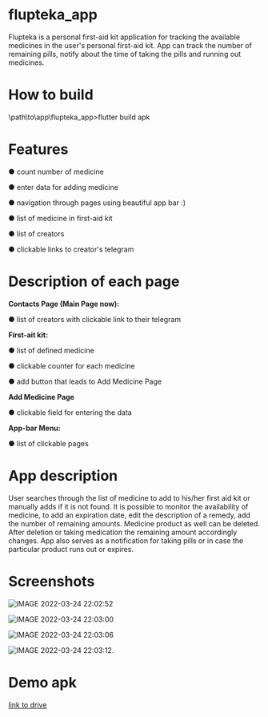 # flupteka_app

Flupteka is a personal first-aid kit application for tracking the available medicines in
the user's personal first-aid kit. App can track the number of remaining pills, notify
about the time of taking the pills and running out medicines.

# How to build 
\path\to\app\flupteka_app>flutter build apk

# Features   

● count number of medicine

● enter data for adding medicine

● navigation through pages using beautiful app bar :)

● list of medicine in first-aid kit

● list of creators

● clickable links to creator's telegram

# Description of each page

**Contacts Page (Main Page now):**

● list of creators with clickable link to their telegram

**First-ait kit:**

● list of defined medicine

● clickable counter for each medicine

● add button that leads to Add Medicine Page

**Add Medicine Page**

● clickable field for entering the data

**App-bar Menu:**

● list of clickable pages

# App description
User searches through the list of medicine to add to his/her first aid kit or manually adds if it is not found. It is possible to monitor the availability of medicine, to add an expiration date, edit the description of a remedy, add the number of remaining amounts. Medicine product as well can be deleted. After deletion or taking medication the remaining amount accordingly changes. App also serves as a notification for taking pills or in case the particular product runs out or expires. 

# Screenshots
![IMAGE 2022-03-24 22:02:52](https://user-images.githubusercontent.com/64332054/160009728-9581e296-0890-46fd-a4a9-9a9d0678dd09.jpg)  

![IMAGE 2022-03-24 22:03:00](https://user-images.githubusercontent.com/64332054/160009749-a5160f69-14c8-4868-8c7d-361481cf333f.jpg)  

![IMAGE 2022-03-24 22:03:06](https://user-images.githubusercontent.com/64332054/160009766-2ee4de85-e139-4db5-a629-93fe2e0c21ee.jpg)  

![IMAGE 2022-03-24 22:03:12](https://user-images.githubusercontent.com/64332054/160009781-f254b729-481b-416b-ae2c-4e51023f8534.jpg). 






# Demo apk
[link to drive](https://drive.google.com/drive/folders/1xNWCPzSa4Z0Tvn1KaQKLXORoPnKIftFV?usp=sharing)
